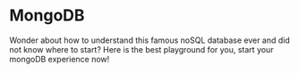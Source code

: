 # MongoDB
Wonder about how to understand this famous noSQL database ever and did not know where to start? Here is the best playground for you, start your mongoDB experience now!
